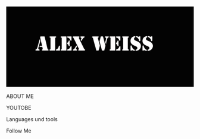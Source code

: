 ![HEADER](https://github.com/weissalexey/weissalexey/blob/main/assets/Alex.png)

ABOUT ME

YOUTOBE

Languages und tools

Follow Me

